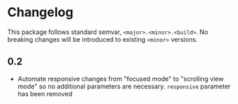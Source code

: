 # Changelog #
This package follows standard semvar, `<major>.<minor>.<build>`. No breaking changes will be introduced to existing `<minor>` versions.

## 0.2 ##
* Automate responsive changes from "focused mode" to "scrolling view mode" so no additional parameters are necessary. `responsive` parameter has been removed